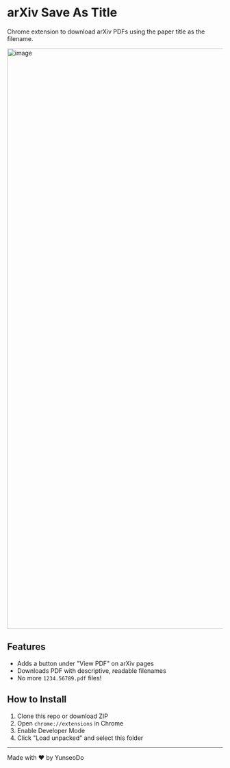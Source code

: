 # arXiv Save As Title

Chrome extension to download arXiv PDFs using the paper title as the filename.

<img width="1357" alt="image" src="https://github.com/user-attachments/assets/1f176a1b-2269-4490-992a-6317ee33355f" />

## Features
- Adds a button under "View PDF" on arXiv pages
- Downloads PDF with descriptive, readable filenames
- No more `1234.56789.pdf` files!

## How to Install
1. Clone this repo or download ZIP
2. Open `chrome://extensions` in Chrome
3. Enable Developer Mode
4. Click "Load unpacked" and select this folder

---

Made with ❤️ by YunseoDo
